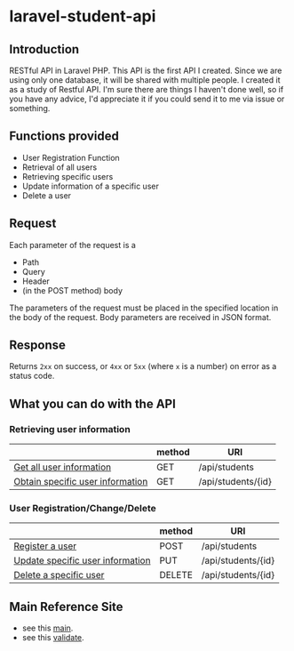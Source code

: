 # laravel-student-api

## Introduction

RESTful API in Laravel PHP.
This API is the first API I created. Since we are using only one database, it will be shared with multiple people. I created it as a study of Restful API. I'm sure there are things I haven't done well, so if you have any advice, I'd appreciate it if you could send it to me via issue or something.

## Functions provided

- User Registration Function
- Retrieval of all users
- Retrieving specific users
- Update information of a specific user
- Delete a user

## Request

Each parameter of the request is a

- Path
- Query
- Header
- (in the POST method) body

The parameters of the request must be placed in the specified location in the body of the request. Body parameters are received in JSON format.

## Response

Returns `2xx` on success, or `4xx` or `5xx` (where `x` is a number) on error as a status code.


## What you can do with the API

### Retrieving user information

|                         | method     | URI
| ----------------------- | ---------- | -------------------------------------------
| [Get all user information](all_user.md) | GET | /api/students
| [Obtain specific user information](specific_user.md)| GET |/api/students/{id}

### User Registration/Change/Delete
|                         | method     | URI
| ----------------------- | ---------- | ------------------------------------------
| [Register a user](register.md) | POST | /api/students
| [Update specific user information](update.md) | PUT | /api/students/{id}
| [Delete a specific user](delete.md) | DELETE | /api/students/{id}

## Main Reference Site

- see this [main](https://www.twilio.com/blog/building-and-consuming-a-restful-api-in-laravel-php-jp).
- see this [validate](https://yama-weblog.com/create-validation-class-in-laravel-without-using-controller-class/).
